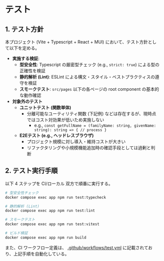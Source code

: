 # テスト

## 1. テスト方針

本プロジェクト (Vite + Typescript + React + MUI) において、テスト方針として以下を定める。

- **実施する検証**:
  - **型安全性**: Typescript の厳密型チェック (e.g., `strict: true`) による型の正確性を検証
  - **静的解析 (Lint)**: ESLint による構文・スタイル・ベストプラクティスの遵守を検証
  - **スモークテスト**: `src/pages` 以下の各ページの root component の基本的な動作確認
- **対象外のテスト**
  - **ユニットテスト (関数単体)**
    - 分離可能なユーティリティ関数 (下記例) などは存在するが、現時点ではコスト対効果が低いため実施しない
      - e.g., `const getFullName = (familyName: string, givenName: string): string => { // process }`
  - **E2Eテスト (e.g., ヘッドレスブラウザ)**
    - プロジェクト規模に対し導入・維持コストが大きい
    - リファクタリングや小規模機能追加時の確認手段としては過剰と判断

## 2. テスト実行手順

以下 4 ステップを CI/ローカル 双方で順番に実行する。

```bash
# 型安全性チェック
docker compose exec app npm run test:typecheck

# 静的解析 (Lint)
docker compose exec app npm run test:lint

# スモークテスト
docker compose exec app npm run test:vitest

# ビルド検証
docker compose exec app npm run build
```

また、CI ワークフロー定義は、
[.github/workflows/test.yml](../.github/workflows/test.yml) に記載されており、上記手順を自動化している。
